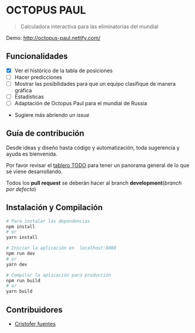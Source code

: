 # OCTOPUS PAUL

> Calculadora interactiva para las eliminatorias del mundial

Demo: <http://octopus-paul.netlify.com/>

## Funcionalidades

- [X] Ver el histórico de la tabla de posiciones
- [ ] Hacer predicciones
- [ ] Mostrar las posibilidades para que un equipo clasifique de manera gráfica
- [ ] Estadísticas
- [ ] Adaptación de Octopus Paul para el mundial de Russia 
- Sugiere más abriendo un *issue*

## Guía de contribución
Desde ideas y diseño hasta código y automatización, toda sugerencia y ayuda es bienvenida.

Por favor revisar el [tablero TODO](https://github.com/saintplay/octopus-paul/projects/1) para tener un panorama general de lo que se viene desarrollando.

Todos los **pull request** se deberán hacer al branch **development**(*branch por defecto*)


## Instalación y Compilación
``` bash
# Para instalar las dependencias
npm install
# or
yarn install

# Iniciar la aplicación en  localhost:8080
npm run dev
# or
yarn dev

# Compilar la aplicación para producción
npm run build
# or
yarn build
```

## Contribuidores
- [Cristofer fuentes](https://github.com/cristoferfb)
